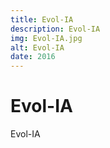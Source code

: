 ```yaml
---
title: Evol-IA
description: Evol-IA
img: Evol-IA.jpg
alt: Evol-IA
date: 2016
---
```


# Evol-IA

Evol-IA